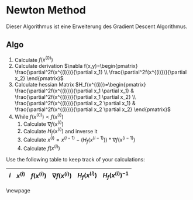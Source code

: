 # Newton Method

Dieser Algorithmus ist eine Erweiterung des Gradient Descent Algorithmus.

## Algo

1. Calculate $f(x^{(0)})$
2. Calculate derivation $\nabla f(x,y)=\begin{pmatrix}
    \frac{\partial^2f(x^{(i)})}{\partial x_1} \\
    \frac{\partial^2f(x^{(i)})}{\partial x_2}
\end{pmatrix}$
3. Calculate hessian Matrix $H_f(x^{(i)})=\begin{pmatrix}
    \frac{\partial^2f(x^{(i)})}{\partial x_1 \partial x_1} & \frac{\partial^2f(x^{(i)})}{\partial x_1 \partial x_2} \\
    \frac{\partial^2f(x^{(i)})}{\partial x_2 \partial x_1} & \frac{\partial^2f(x^{(i)})}{\partial x_2 \partial x_2}
\end{pmatrix}$
4. While $f(x^{(0)}) < f(x^{(i)})$
   1. Calculate $\nabla f(x^{(i)})$
   2. Calculate $H_{f}(x^{(i)})$ and inverse it
   3. Calculate $x^{(i)} = x^{(i-1)} - (H_{f}(x^{(i-1)})) * \nabla f(x^{(i-1)})$
   4. Calculate $f(x^{(i)})$

Use the following table to keep track of your calculations:

|  $i$  | ${x^{(i)}}$ | $f(x^{(i)})$ | $\nabla f(x^{(i)})$ | $H_{f}(x^{(i)})$ | $H_{f}(x^{(i)})^{-1}$ |
| :---: | :---------: | :----------: | :-----------------: | :--------------: | :-------------------: |

\newpage